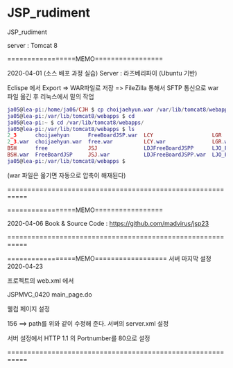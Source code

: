 # JSP_rudiment
JSP_rudiment

server : Tomcat 8 



=================MEMO=================

2020-04-01 (소스 배포 과정 실습)
Server : 라즈베리파이 (Ubuntu 기반)

Eclispe 에서 Export => WAR파일로 저장 => FileZilla 통해서 SFTP 통신으로 war  파일 옮긴 후 리눅스에서 밑의 작업 

```lua
ja05@lea-pi:/home/ja06/CJH $ cp choijaehyun.war /var/lib/tomcat8/webapps
ja05@lea-pi:/var/lib/tomcat8/webapps $ cd
ja05@lea-pi:~ $ cd /var/lib/tomcat8/webapps/
ja05@lea-pi:/var/lib/tomcat8/webapps $ ls
2_3      choijaehyun      FreeBoardJSP.war  LCY                   LGR                   LMK      ODK      SWJ.war
2_3.war  choijaehyun.war  free.war          LCY.war               LGR.war               LMK.war  ODK.war  test01
BSH      free             JSJ               LDJFreeBoardJSPP      LJO_FreeBoardJSP      LYH      ROOT     tt
BSH.war  FreeBoardJSP     JSJ.war           LDJFreeBoardJSPP.war  LJO_FreeBoardJSP.war  LYH.war  SWJ      tt.war
ja05@lea-pi:/var/lib/tomcat8/webapps $
```

(war 파일은 옮기면 자동으로 압축이 해재된다)

===========================================================


=================MEMO=================

2020-04-06
Book & Source Code : 
https://github.com/madvirus/jsp23

===========================================================

=================MEMO==================
서버 마지막 설정
2020-04-23

프로젝트의 web.xml 에서
<?xml version="1.0" encoding="UTF-8"?>
<web-app xmlns:xsi="http://www.w3.org/2001/XMLSchema-instance" xmlns="http://xmlns.jcp.org/xml/ns/javaee" xsi:schemaLocation="http://xmlns.jcp.org/xml/ns/javaee http://xmlns.jcp.org/xml/ns/javaee/web-app_3_1.xsd" id="WebApp_ID" version="3.1">
  <display-name>JSPMVC_0420</display-name>
  <welcome-file-list>
    <welcome-file>main_page.do</welcome-file>
  </welcome-file-list>
  
  웰컴 페이지 설정
  
  
  
156        <Context docBase="JSPMVC_0420" path="/" reloadable="true" source="org.eclipse.jst.jee.server:JSPMVC_0420"/></Host>
==> path를 위와 같이 수정해 준다.
  서버의 server.xml 설정
  
  
  서버 설정에서 HTTP 1.1 의 Portnumber를 80으로 설정
  
  ===========================================================

